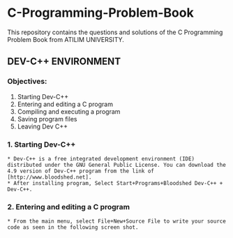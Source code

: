 # C-Programming-Problem-Book
This repository contains the questions and solutions of the C Programming Problem Book from ATILIM UNIVERSITY.

## DEV-C++ ENVIRONMENT

### Objectives:

1. Starting Dev-C++
2. Entering and editing a C program
3. Compiling and executing a program
4. Saving program files
5. Leaving Dev C++

### 1. Starting Dev-C++
    * Dev-C++ is a free integrated development environment (IDE) distributed under the GNU General Public License. You can download the 4.9 version of Dev-C++ program from the link of [http://www.bloodshed.net].
    * After installing program, Select Start+Programs+Bloodshed Dev-C++ + Dev-C++.

### 2. Entering and editing a C program
    * From the main menu, select File+New+Source File to write your source code as seen in the following screen shot.
